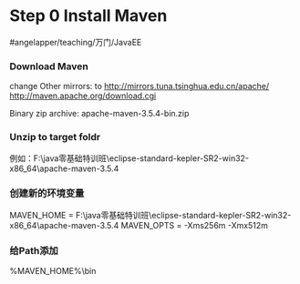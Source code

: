 # Step 0 Install Maven
#angelapper/teaching/万门/JavaEE

### Download Maven
change Other mirrors: to http://mirrors.tuna.tsinghua.edu.cn/apache/
http://maven.apache.org/download.cgi

Binary zip archive:	apache-maven-3.5.4-bin.zip

### Unzip to target foldr
例如：F:\java零基础特训班\eclipse-standard-kepler-SR2-win32-x86_64\apache-maven-3.5.4

### 创建新的环境变量
MAVEN_HOME = F:\java零基础特训班\eclipse-standard-kepler-SR2-win32-x86_64\apache-maven-3.5.4
MAVEN_OPTS = -Xms256m -Xmx512m

### 给Path添加
%MAVEN_HOME%\bin